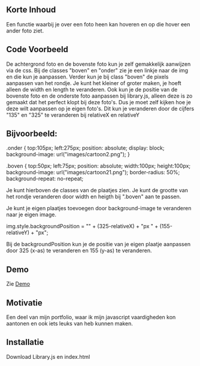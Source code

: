 ## Korte Inhoud
Een functie waarbij je over een foto heen kan hoveren en op die hover een ander foto ziet.

## Code Voorbeeld
De achtergrond foto en de bovenste foto kun je zelf gemakkelijk aanwijzen via de css. Bij de classes "boven" en "onder" zie je een linkje naar de img en die kun je aanpassen. Verder kun je bij class "boven" de pixels aanpassen van het rondje. Je kunt het kleiner of groter maken, je hoeft alleen de width en length te veranderen. Ook kun je de positie van de bovenste foto en de onderste foto aanpassen bij library.js, alleen deze is zo gemaakt dat het perfect klopt bij deze foto's. Dus je moet zelf kijken hoe je deze wilt aanpassen op je eigen foto's. Dit kun je veranderen door de cijfers "135" en "325" te veranderen bij relativeX en relativeY

## Bijvoorbeeld:

.onder {
    top:105px;
    left:275px;
    position: absolute;
	display: block;
	background-image: url("images/cartoon2.png");
}

.boven {
    top:50px;
    left:75px;
    position: absolute;
    width:100px;
    height:100px;
	background-image: url("images/cartoon21.png");
	border-radius: 50%;
	background-repeat: no-repeat;

Je kunt hierboven de classes van de plaatjes zien. Je kunt de grootte van het rondje veranderen door width en heigth bij ".boven" aan te passen.

Je kunt je eigen plaatjes toevoegen door background-image te veranderen naar je eigen image. 

img.style.backgroundPosition = "" + (325-relativeX) + "px " + (155-relativeY) + "px";

Bij de backgroundPosition kun je de positie van je eigen plaatje aanpassen door 325 (x-as) te veranderen en 155 (y-as) te veranderen.

## Demo
Zie [Demo](http://i343418.iris.fhict.nl/semester4/eigenlibrary/)

## Motivatie
Een deel van mijn portfolio, waar ik mijn javascript vaardigheden kon aantonen en ook iets leuks van heb kunnen maken.

## Installatie
Download Library.js en index.html